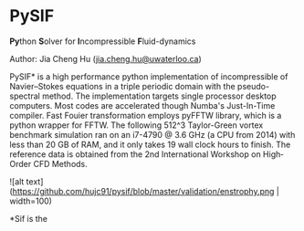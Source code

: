 # PySIF
**Py**thon **S**olver for **I**ncompressible **F**luid-dynamics

Author: Jia Cheng Hu (jia.cheng.hu@uwaterloo.ca)

PySIF* is a high performance python implementation of incompressible of Navier–Stokes equations in a triple periodic domain with the pseudo-spectral method. The implementation targets single processor desktop computers. Most codes are accelerated though Numba's Just-In-Time compiler. Fast Fouier transformation employs pyFFTW library, which is a python wrapper for FFTW. The following 512^3 Taylor-Green vortex benchmark simulation ran on an i7-4790 @ 3.6 GHz (a CPU from 2014) with less than 20 GB of RAM, and it only takes 19 wall clock hours to finish. The reference data is obtained from the 2nd International Workshop on High‐Order CFD Methods.

![alt text](https://github.com/hujc91/pysif/blob/master/validation/enstrophy.png | width=100)

*Sif is the 
